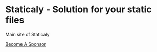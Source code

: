 # Staticaly - Solution for your static files

Main site of Staticaly

[Become A Sponsor](https://www.staticaly.com/become-a-sponsor)
